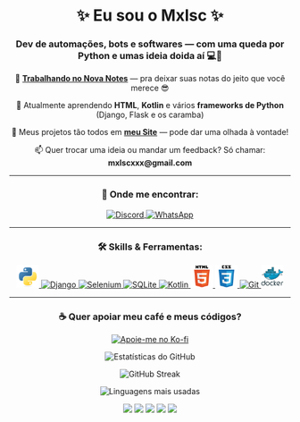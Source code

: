 <h1 align="center">✨ Eu sou o Mxlsc ✨</h1>
<h3 align="center">Dev de automações, bots e softwares — com uma queda por Python e umas ideia doida aí 💻🐍</h3>

<div align="center">
  <p>
    🚧 <a href="https://github.com/Mxlsc-XXX/NovaNotes.github.io" target="_blank"><strong>Trabalhando no Nova Notes</strong></a> — pra deixar suas notas do jeito que você merece 😎
  </p>
  <p>
    🌱 Atualmente aprendendo <strong>HTML</strong>, <strong>Kotlin</strong> e vários <strong>frameworks de Python</strong> (Django, Flask e os caramba)
  </p>
  <p>
    📂 Meus projetos tão todos em <a href="https://mxlsc-xxx.github.io/Mxlsc.github.io" target="_blank"><strong>meu Site</strong></a> — pode dar uma olhada à vontade!
  </p>
  <p>
    📫 Quer trocar uma ideia ou mandar um feedback? Só chamar: <strong>mxlscxxx@gmail.com</strong>
  </p>
</div>

---

<h3 align="center">📱 Onde me encontrar:</h3>
<p align="center">
  <a href="https://discordapp.com/users/586608984560238595" target="_blank">
    <img align="center" src="https://raw.githubusercontent.com/rahuldkjain/github-profile-readme-generator/master/src/images/icons/Social/discord.svg" alt="Discord" height="30" width="40" />
  </a>
  <a href="https://wa.me/+5513974140538" target="_blank">
    <img align="center" src="https://raw.githubusercontent.com/rahuldkjain/github-profile-readme-generator/master/src/images/icons/Social/whatsapp.svg" alt="WhatsApp" height="30" width="40" />
  </a>
</p>

---

<h3 align="center">🛠️ Skills & Ferramentas:</h3>
<p align="center">
  <a href="https://www.python.org" target="_blank" rel="noreferrer">
    <img src="https://raw.githubusercontent.com/devicons/devicon/master/icons/python/python-original.svg" alt="Python" width="40" height="40"/>
  </a>
  <a href="https://www.djangoproject.com/" target="_blank" rel="noreferrer">
    <img src="https://cdn.worldvectorlogo.com/logos/django.svg" alt="Django" width="40" height="40"/>
  </a>
  <a href="https://www.selenium.dev" target="_blank" rel="noreferrer">
    <img src="https://raw.githubusercontent.com/detain/svg-logos/780f25886640cef088af994181646db2f6b1a3f8/svg/selenium-logo.svg" alt="Selenium" width="40" height="40"/>
  </a>
  <a href="https://www.sqlite.org/" target="_blank" rel="noreferrer">
    <img src="https://www.vectorlogo.zone/logos/sqlite/sqlite-icon.svg" alt="SQLite" width="40" height="40"/>
  </a>
  <a href="https://kotlinlang.org" target="_blank" rel="noreferrer">
    <img src="https://www.vectorlogo.zone/logos/kotlinlang/kotlinlang-icon.svg" alt="Kotlin" width="40" height="40"/>
  </a>
  <a href="https://www.w3.org/html/" target="_blank" rel="noreferrer">
    <img src="https://raw.githubusercontent.com/devicons/devicon/master/icons/html5/html5-original-wordmark.svg" alt="HTML5" width="40" height="40"/>
  </a>
  <a href="https://www.w3schools.com/css/" target="_blank" rel="noreferrer">
    <img src="https://raw.githubusercontent.com/devicons/devicon/master/icons/css3/css3-original-wordmark.svg" alt="CSS3" width="40" height="40"/>
  </a>
  <a href="https://git-scm.com/" target="_blank" rel="noreferrer">
    <img src="https://www.vectorlogo.zone/logos/git-scm/git-scm-icon.svg" alt="Git" width="40" height="40"/>
  </a>
  <a href="https://www.docker.com/" target="_blank" rel="noreferrer">
    <img src="https://raw.githubusercontent.com/devicons/devicon/master/icons/docker/docker-original-wordmark.svg" alt="Docker" width="40" height="40"/>
  </a>
</p>

---

<h3 align="center"">☕ Quer apoiar meu café e meus códigos?</h3>
<p align="center">
  <a href="https://ko-fi.com/mxlscxxx" target="_blank">
    <img src="https://cdn.ko-fi.com/cdn/kofi3.png?v=3" height="50" width="210" alt="Apoie-me no Ko-fi" />
  </a>
</p>

<p align="center">
  <img src="https://github-readme-stats.vercel.app/api?username=Mxlsc-XXX&show_icons=true&theme=radical" alt="Estatísticas do GitHub"/>
</p>
<p align="center">
  <img src="https://github-readme-streak-stats.herokuapp.com/?user=Mxlsc-XXX&theme=radical" alt="GitHub Streak"/>
</p>
<p align="center">
  <img src="https://github-readme-stats.vercel.app/api/top-langs/?username=Mxlsc-XXX&layout=compact&theme=radical" alt="Linguagens mais usadas"/>
</p>

<p align="center">
  <img src="https://img.shields.io/badge/Python-3776AB?style=for-the-badge&logo=python&logoColor=white"/>
  <img src="https://img.shields.io/badge/HTML5-E34F26?style=for-the-badge&logo=html5&logoColor=white"/>
  <img src="https://img.shields.io/badge/Kotlin-0095D5?style=for-the-badge&logo=kotlin&logoColor=white"/>
  <img src="https://img.shields.io/badge/Selenium-43B02A?style=for-the-badge&logo=selenium&logoColor=white"/>
  <img src="https://img.shields.io/badge/Django-092E20?style=for-the-badge&logo=django&logoColor=white"/>
</p>
